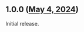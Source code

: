 ## 1.0.0 ([May 4, 2024](https://github.com/ramensoftware/windhawk-mods/blob/81fc79654261553862040ccb2d25f9c7e58c73e9/mods/chrome-ui-tweaks.wh.cpp))

Initial release.
